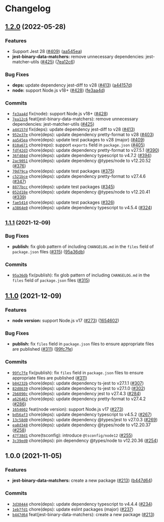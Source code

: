 # Changelog


## [1.2.0](https://www.github.com/sounisi5011/npm-packages/compare/jest-binary-data-matchers-v1.1.1...jest-binary-data-matchers-v1.2.0) (2022-05-28)

### Features

* Support Jest 28 ([#409](https://github.com/sounisi5011/npm-packages/pull/409)) ([aa545ea](https://github.com/sounisi5011/npm-packages/commit/aa545ea26f333c5fd2cbb0ad87a0bd4843754011))
* **jest-binary-data-matchers:** remove unnecessary dependencies: jest-matcher-utils ([#425](https://www.github.com/sounisi5011/npm-packages/issues/425)) ([7ea12c6](https://www.github.com/sounisi5011/npm-packages/commit/7ea12c6163527a3ea1da0d7a2c84a9dfa84d1a55))


### Bug Fixes

* **deps:** update dependency jest-diff to v28 ([#413](https://www.github.com/sounisi5011/npm-packages/issues/413)) ([a44157d](https://www.github.com/sounisi5011/npm-packages/commit/a44157dbf67238e88d83cb7c934b158875d3e6dd))
* **node:** support Node.js v18+ ([#428](https://www.github.com/sounisi5011/npm-packages/issues/428)) ([fe3aa4d](https://www.github.com/sounisi5011/npm-packages/commit/fe3aa4dc2b3830a3be20f979c79100298f4a8dc1))

### Commits

* [`fe3aa4d`](https://www.github.com/sounisi5011/npm-packages/commit/fe3aa4dc2b3830a3be20f979c79100298f4a8dc1) fix(node): support Node.js v18+ ([#428](https://www.github.com/sounisi5011/npm-packages/issues/428))
* [`7ea12c6`](https://www.github.com/sounisi5011/npm-packages/commit/7ea12c6163527a3ea1da0d7a2c84a9dfa84d1a55) feat(jest-binary-data-matchers): remove unnecessary dependencies: jest-matcher-utils ([#425](https://www.github.com/sounisi5011/npm-packages/issues/425))
* [`a44157d`](https://www.github.com/sounisi5011/npm-packages/commit/a44157dbf67238e88d83cb7c934b158875d3e6dd) fix(deps): update dependency jest-diff to v28 ([#413](https://www.github.com/sounisi5011/npm-packages/issues/413))
* [`952e37e`](https://www.github.com/sounisi5011/npm-packages/commit/952e37e5916af7844355f7a89ff8d3c1036fab35) chore(deps): update dependency pretty-format to v28 ([#403](https://www.github.com/sounisi5011/npm-packages/issues/403))
* [`aa545ea`](https://www.github.com/sounisi5011/npm-packages/commit/aa545ea26f333c5fd2cbb0ad87a0bd4843754011) chore(deps): update test packages to v28 (major) ([#409](https://www.github.com/sounisi5011/npm-packages/issues/409))
* [`810a671`](https://www.github.com/sounisi5011/npm-packages/commit/810a67174b1b4b1a5da2b494a7b5672af8304aaa) chore(repo): support `exports` field in `package.json` ([#405](https://www.github.com/sounisi5011/npm-packages/issues/405))
* [`fdf42d3`](https://www.github.com/sounisi5011/npm-packages/commit/fdf42d3f512f5ed3cb24ee7c5056f96eeafbd014) chore(deps): update dependency pretty-format to v27.5.1 ([#390](https://www.github.com/sounisi5011/npm-packages/issues/390))
* [`36f404d`](https://www.github.com/sounisi5011/npm-packages/commit/36f404d3cbc95a5f185b9bd950d3cd9bec43b4f1) chore(deps): update dependency typescript to v4.7.2 ([#394](https://www.github.com/sounisi5011/npm-packages/issues/394))
* [`2ac9051`](https://www.github.com/sounisi5011/npm-packages/commit/2ac90519a513eee5aa0512dc23c85d5d1d74c5e2) chore(deps): update dependency @types/node to v12.20.52 ([#376](https://www.github.com/sounisi5011/npm-packages/issues/376))
* [`70d79ca`](https://www.github.com/sounisi5011/npm-packages/commit/70d79ca740e38b1881099f65c29bdc1bc7e87c14) chore(deps): update test packages ([#375](https://www.github.com/sounisi5011/npm-packages/issues/375))
* [`c521bce`](https://www.github.com/sounisi5011/npm-packages/commit/c521bce9c1fe1d63e4e7d40a25fe82667bc53090) chore(deps): update dependency pretty-format to v27.4.6 ([#347](https://www.github.com/sounisi5011/npm-packages/issues/347))
* [`8877bcc`](https://www.github.com/sounisi5011/npm-packages/commit/8877bcc0b8f753e7a9eea770cd40f571a2614efa) chore(deps): update test packages ([#345](https://www.github.com/sounisi5011/npm-packages/issues/345))
* [`052d18e`](https://www.github.com/sounisi5011/npm-packages/commit/052d18e536dd21ee7105d4e3e96edd026591d7c8) chore(deps): update dependency @types/node to v12.20.41 ([#339](https://www.github.com/sounisi5011/npm-packages/issues/339))
* [`fae5414`](https://www.github.com/sounisi5011/npm-packages/commit/fae541487534c51fa7b8487ba89029355a8e0e06) chore(deps): update test packages ([#326](https://www.github.com/sounisi5011/npm-packages/issues/326))
* [`a3864e0`](https://www.github.com/sounisi5011/npm-packages/commit/a3864e00b975f1e7a33bc4e3f125b2686bb6f81e) chore(deps): update dependency typescript to v4.5.4 ([#324](https://www.github.com/sounisi5011/npm-packages/issues/324))


## <span style="font-size:smaller">[1.1.1](https://www.github.com/sounisi5011/npm-packages/compare/jest-binary-data-matchers-v1.1.0...jest-binary-data-matchers-v1.1.1) (2021-12-09)</span>

### Bug Fixes

* **publish:** fix glob pattern of including `CHANGELOG.md` in the `files` field of `package.json` files ([#315](https://www.github.com/sounisi5011/npm-packages/issues/315)) ([95a36db](https://www.github.com/sounisi5011/npm-packages/commit/95a36db45185784b37cdbf3843746b3e808d67b3))

### Commits

* [`95a36db`](https://www.github.com/sounisi5011/npm-packages/commit/95a36db45185784b37cdbf3843746b3e808d67b3) fix(publish): fix glob pattern of including `CHANGELOG.md` in the `files` field of `package.json` files ([#315](https://www.github.com/sounisi5011/npm-packages/issues/315))


## [1.1.0](https://www.github.com/sounisi5011/npm-packages/compare/jest-binary-data-matchers-v1.0.0...jest-binary-data-matchers-v1.1.0) (2021-12-09)

### Features

* **node version:** support Node.js v17 ([#273](https://www.github.com/sounisi5011/npm-packages/issues/273)) ([1654602](https://www.github.com/sounisi5011/npm-packages/commit/1654602f39c434a9a72bb996a3dfd3d454c13e2f))


### Bug Fixes

* **publish:** fix `files` field in `package.json` files to ensure appropriate files are published ([#311](https://www.github.com/sounisi5011/npm-packages/issues/311)) ([99fc7fe](https://www.github.com/sounisi5011/npm-packages/commit/99fc7fe66eb180b7aeeaa10b60951b3767cbae3c))

### Commits

* [`99fc7fe`](https://www.github.com/sounisi5011/npm-packages/commit/99fc7fe66eb180b7aeeaa10b60951b3767cbae3c) fix(publish): fix `files` field in `package.json` files to ensure appropriate files are published ([#311](https://www.github.com/sounisi5011/npm-packages/issues/311))
* [`b84232b`](https://www.github.com/sounisi5011/npm-packages/commit/b84232b2183bc425ed7815ebd6f556b3f3c4e41d) chore(deps): update dependency ts-jest to v27.1.1 ([#307](https://www.github.com/sounisi5011/npm-packages/issues/307))
* [`82d8639`](https://www.github.com/sounisi5011/npm-packages/commit/82d8639c18fbd0c0a1d072ebf80bd802aa729933) chore(deps): update dependency ts-jest to v27.1.0 ([#302](https://www.github.com/sounisi5011/npm-packages/issues/302))
* [`2b6090c`](https://www.github.com/sounisi5011/npm-packages/commit/2b6090c91e9f4675bd9869dae0f3bcac9e4eb487) chore(deps): update dependency jest to v27.4.3 ([#284](https://www.github.com/sounisi5011/npm-packages/issues/284))
* [`a626463`](https://www.github.com/sounisi5011/npm-packages/commit/a626463f61932f4737dce84145159ff678c7993f) chore(deps): update dependency pretty-format to v27.4.2 ([#286](https://www.github.com/sounisi5011/npm-packages/issues/286))
* [`1654602`](https://www.github.com/sounisi5011/npm-packages/commit/1654602f39c434a9a72bb996a3dfd3d454c13e2f) feat(node version): support Node.js v17 ([#273](https://www.github.com/sounisi5011/npm-packages/issues/273))
* [`bd56af3`](https://www.github.com/sounisi5011/npm-packages/commit/bd56af30d33a7aaeffd904c4101518da819f7ef8) chore(deps): update dependency typescript to v4.5.2 ([#267](https://www.github.com/sounisi5011/npm-packages/issues/267))
* [`13c58d0`](https://www.github.com/sounisi5011/npm-packages/commit/13c58d0cfc891160e679890edb894c252ffdfbc9) chore(deps): update dependency @types/jest to v27.0.3 ([#269](https://www.github.com/sounisi5011/npm-packages/issues/269))
* [`ea8d348`](https://www.github.com/sounisi5011/npm-packages/commit/ea8d3481af6860a876f83dc86a90c8c105514365) chore(deps): update dependency @types/node to v12.20.37 ([#258](https://www.github.com/sounisi5011/npm-packages/issues/258))
* [`47f38d1`](https://www.github.com/sounisi5011/npm-packages/commit/47f38d10c2f3b8b6254413bb9a282aef51b62b2b) chore(tsconfig): introduce `@tsconfig/node12` ([#255](https://www.github.com/sounisi5011/npm-packages/issues/255))
* [`3c39ed0`](https://www.github.com/sounisi5011/npm-packages/commit/3c39ed071988a52c4fdc8a960d997b96614d0bad) chore(deps): pin dependency @types/node to v12.20.36 ([#254](https://www.github.com/sounisi5011/npm-packages/issues/254))


## 1.0.0 (2021-11-05)

### Features

* **jest-binary-data-matchers:** create a new package ([#213](https://www.github.com/sounisi5011/npm-packages/issues/213)) ([b447d64](https://www.github.com/sounisi5011/npm-packages/commit/b447d6455ca26b2b49ea9c1548f56153fec43b19))

### Commits

* [`3d30444`](https://www.github.com/sounisi5011/npm-packages/commit/3d30444c7e8ee0b592fd3e52f73bfd2e83410313) chore(deps): update dependency typescript to v4.4.4 ([#234](https://www.github.com/sounisi5011/npm-packages/issues/234))
* [`1eb7fd1`](https://www.github.com/sounisi5011/npm-packages/commit/1eb7fd187dbcfaff2040233e23d5a5dfccfc65eb) chore(deps): update eslint packages (major) ([#237](https://www.github.com/sounisi5011/npm-packages/issues/237))
* [`b447d64`](https://www.github.com/sounisi5011/npm-packages/commit/b447d6455ca26b2b49ea9c1548f56153fec43b19) feat(jest-binary-data-matchers): create a new package ([#213](https://www.github.com/sounisi5011/npm-packages/issues/213))
